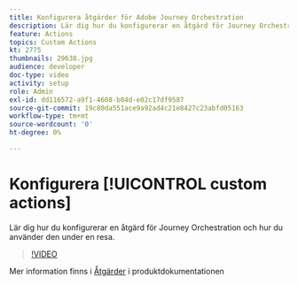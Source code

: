 ```yaml
---
title: Konfigurera åtgärder för Adobe Journey Orchestration
description: Lär dig hur du konfigurerar en åtgärd för Journey Orchestration och hur du använder den under en resa.
feature: Actions
topics: Custom Actions
kt: 2775
thumbnails: 29638.jpg
audience: developer
doc-type: video
activity: setup
role: Admin
exl-id: dd116572-a9f1-4608-b04d-e02c17df9587
source-git-commit: 19c80da551ace9a92ad4c21e8427c23abfd05163
workflow-type: tm+mt
source-wordcount: '0'
ht-degree: 0%

---
```


# Konfigurera [!UICONTROL custom actions]

Lär dig hur du konfigurerar en åtgärd för Journey Orchestration och hur du använder den under en resa.

>[!VIDEO](https://video.tv.adobe.com/v/29638?quality=12)

Mer information finns i [Åtgärder](https://experienceleague.adobe.com/docs/journeys/using/action-journeys/action.html?lang=en) i produktdokumentationen
